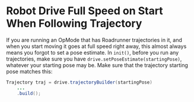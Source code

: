 # Robot Drive Full Speed on Start When Following Trajectory

If you are running an OpMode that has Roadrunner trajectories in it, and when you start moving it goes at full speed right away, this almost always means you forgot to set a pose estimate.
In `init()`, before you run any trajectories, make sure you have `drive.setPoseEstimate(startingPose)`, whatever your starting pose may be.
Make sure that the trajectory starting pose matches this:
```java
Trajectory traj = drive.trajectoryBuilder(startingPose)
    ...
    .build();
```
